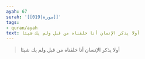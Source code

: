 ```yaml
---
ayah: 67
surah: '[[019|سورة]]'
tags:
- quran/ayah
text: أولا يذكر الإنسان أنا خلقناه من قبل ولم يك شيئا
---
```

> أولا يذكر الإنسان أنا خلقناه من قبل ولم يك شيئا
